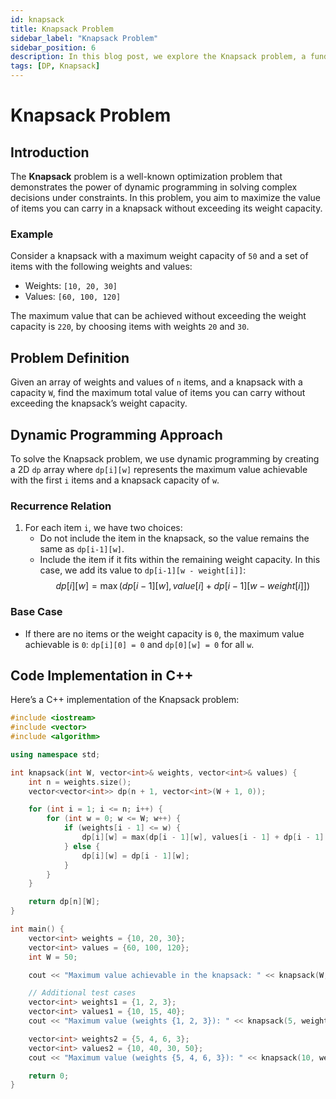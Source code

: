 ```yaml
---
id: knapsack
title: Knapsack Problem
sidebar_label: "Knapsack Problem"
sidebar_position: 6
description: In this blog post, we explore the Knapsack problem, a fundamental dynamic programming challenge that determines the maximum value achievable within a weight constraint.
tags: [DP, Knapsack]
---
```


# Knapsack Problem

## Introduction

The **Knapsack** problem is a well-known optimization problem that demonstrates the power of dynamic programming in solving complex decisions under constraints. In this problem, you aim to maximize the value of items you can carry in a knapsack without exceeding its weight capacity.

### Example

Consider a knapsack with a maximum weight capacity of `50` and a set of items with the following weights and values:
- Weights: `[10, 20, 30]`
- Values: `[60, 100, 120]`

The maximum value that can be achieved without exceeding the weight capacity is `220`, by choosing items with weights `20` and `30`.

## Problem Definition

Given an array of weights and values of `n` items, and a knapsack with a capacity `W`, find the maximum total value of items you can carry without exceeding the knapsack’s weight capacity.

## Dynamic Programming Approach

To solve the Knapsack problem, we use dynamic programming by creating a 2D `dp` array where `dp[i][w]` represents the maximum value achievable with the first `i` items and a knapsack capacity of `w`.

### Recurrence Relation

1. For each item `i`, we have two choices:
   - Do not include the item in the knapsack, so the value remains the same as `dp[i-1][w]`.
   - Include the item if it fits within the remaining weight capacity. In this case, we add its value to `dp[i-1][w - weight[i]]`:
     $$ 
     dp[i][w] = \max(dp[i-1][w], value[i] + dp[i-1][w - weight[i]])
     $$

### Base Case

- If there are no items or the weight capacity is `0`, the maximum value achievable is `0`: `dp[i][0] = 0` and `dp[0][w] = 0` for all `w`.

## Code Implementation in C++

Here’s a C++ implementation of the Knapsack problem:

```cpp
#include <iostream>
#include <vector>
#include <algorithm>

using namespace std;

int knapsack(int W, vector<int>& weights, vector<int>& values) {
    int n = weights.size();
    vector<vector<int>> dp(n + 1, vector<int>(W + 1, 0));

    for (int i = 1; i <= n; i++) {
        for (int w = 0; w <= W; w++) {
            if (weights[i - 1] <= w) {
                dp[i][w] = max(dp[i - 1][w], values[i - 1] + dp[i - 1][w - weights[i - 1]]);
            } else {
                dp[i][w] = dp[i - 1][w];
            }
        }
    }

    return dp[n][W];
}

int main() {
    vector<int> weights = {10, 20, 30};
    vector<int> values = {60, 100, 120};
    int W = 50;

    cout << "Maximum value achievable in the knapsack: " << knapsack(W, weights, values) << endl; // Output: 220

    // Additional test cases
    vector<int> weights1 = {1, 2, 3};
    vector<int> values1 = {10, 15, 40};
    cout << "Maximum value (weights {1, 2, 3}): " << knapsack(5, weights1, values1) << endl; // Output: 65

    vector<int> weights2 = {5, 4, 6, 3};
    vector<int> values2 = {10, 40, 30, 50};
    cout << "Maximum value (weights {5, 4, 6, 3}): " << knapsack(10, weights2, values2) << endl; // Output: 90

    return 0;
}
```